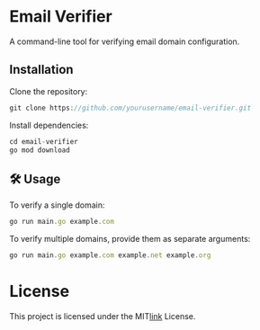 # Email Verifier

A command-line tool for verifying email domain configuration.

## Installation

Clone the repository:

~~~javascript
git clone https://github.com/yourusername/email-verifier.git
~~~

Install dependencies:

~~~javascript
cd email-verifier
go mod download
~~~

## 🛠 Usage
To verify a single domain:

~~~javascript
go run main.go example.com
~~~

To verify multiple domains, provide them as separate arguments:

~~~javascript
go run main.go example.com example.net example.org
~~~

# License
This project is licensed under the MIT[link](https://opensource.org/license/mit/) License.